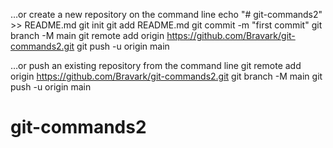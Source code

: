 …or create a new repository on the command line
echo "# git-commands2" >> README.md
git init
git add README.md
git commit -m "first commit"
git branch -M main
git remote add origin https://github.com/Bravark/git-commands2.git
git push -u origin main



…or push an existing repository from the command line
git remote add origin https://github.com/Bravark/git-commands2.git
git branch -M main
git push -u origin main


# git-commands2
